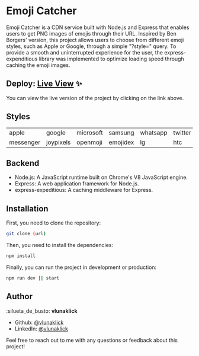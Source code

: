 # Emoji Catcher

Emoji Catcher is a CDN service built with Node.js and Express that enables users to get PNG images of emojis through their URL. Inspired by Ben Borgers' version, this project allows users to choose from different emoji styles, such as Apple or Google, through a simple "?style=" query. To provide a smooth and uninterrupted experience for the user, the express-expenditious library was implemented to optimize loading speed through caching the emoji images.

## Deploy: [Live View](https://emoji-catcher.up.railway.app/) ✨

You can view the live version of the project by clicking on the link above.

## Styles

|           |           |           |          |          |         |          |
| --------- | --------- | --------- | -------- | -------- | ------- | -------- |
| apple     | google    | microsoft | samsung  | whatsapp | twitter | facebook |
| messenger | joypixels | openmoji  | emojidex | lg       | htc     | mozilla  |

## Backend

- Node.js: A JavaScript runtime built on Chrome's V8 JavaScript engine.
- Express: A web application framework for Node.js.
- express-expeditious: A caching middleware for Express.

## Installation

First, you need to clone the repository:

```bash
git clone (url)
```

Then, you need to install the dependencies:

```bash
npm install
```

Finally, you can run the project in development or production:

```bash
npm run dev || start
```

## Author

:silueta_de_busto: **vlunaklick**

- Github: [@vlunaklick](https://github.com/vlunaklick)
- LinkedIn: [@vlunaklick](https://linkedin.com/in/vlunaklick)

Feel free to reach out to me with any questions or feedback about this project!
